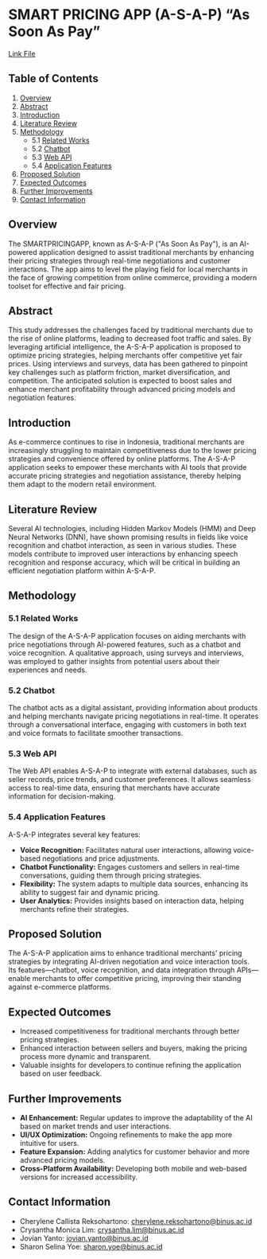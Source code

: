 # SMART PRICING APP (A-S-A-P) “As Soon As Pay”
[Link File](https://drive.google.com/file/d/1anmixh_maD6vDqaIjEk0WDwYbZQqJpa3/view?usp=sharing)

## Table of Contents
1. [Overview](#overview)
2. [Abstract](#abstract)
3. [Introduction](#introduction)
4. [Literature Review](#literature-review)
5. [Methodology](#methodology)
   - 5.1 [Related Works](#related-works)
   - 5.2 [Chatbot](#chatbot)
   - 5.3 [Web API](#web-api)
   - 5.4 [Application Features](#application-features)
6. [Proposed Solution](#proposed-solution)
7. [Expected Outcomes](#expected-outcomes)
8. [Further Improvements](#further-improvements)
9. [Contact Information](#contact-information)

## Overview
The SMARTPRICINGAPP, known as A-S-A-P ("As Soon As Pay"), is an AI-powered application designed to assist traditional merchants by enhancing their pricing strategies through real-time negotiations and customer interactions. The app aims to level the playing field for local merchants in the face of growing competition from online commerce, providing a modern toolset for effective and fair pricing.

## Abstract
This study addresses the challenges faced by traditional merchants due to the rise of online platforms, leading to decreased foot traffic and sales. By leveraging artificial intelligence, the A-S-A-P application is proposed to optimize pricing strategies, helping merchants offer competitive yet fair prices. Using interviews and surveys, data has been gathered to pinpoint key challenges such as platform friction, market diversification, and competition. The anticipated solution is expected to boost sales and enhance merchant profitability through advanced pricing models and negotiation features.

## Introduction
As e-commerce continues to rise in Indonesia, traditional merchants are increasingly struggling to maintain competitiveness due to the lower pricing strategies and convenience offered by online platforms. The A-S-A-P application seeks to empower these merchants with AI tools that provide accurate pricing strategies and negotiation assistance, thereby helping them adapt to the modern retail environment.

## Literature Review
Several AI technologies, including Hidden Markov Models (HMM) and Deep Neural Networks (DNN), have shown promising results in fields like voice recognition and chatbot interaction, as seen in various studies. These models contribute to improved user interactions by enhancing speech recognition and response accuracy, which will be critical in building an efficient negotiation platform within A-S-A-P.

## Methodology
### 5.1 Related Works
The design of the A-S-A-P application focuses on aiding merchants with price negotiations through AI-powered features, such as a chatbot and voice recognition. A qualitative approach, using surveys and interviews, was employed to gather insights from potential users about their experiences and needs.

### 5.2 Chatbot
The chatbot acts as a digital assistant, providing information about products and helping merchants navigate pricing negotiations in real-time. It operates through a conversational interface, engaging with customers in both text and voice formats to facilitate smoother transactions.

### 5.3 Web API
The Web API enables A-S-A-P to integrate with external databases, such as seller records, price trends, and customer preferences. It allows seamless access to real-time data, ensuring that merchants have accurate information for decision-making.

### 5.4 Application Features
A-S-A-P integrates several key features:
- **Voice Recognition:** Facilitates natural user interactions, allowing voice-based negotiations and price adjustments.
- **Chatbot Functionality:** Engages customers and sellers in real-time conversations, guiding them through pricing strategies.
- **Flexibility:** The system adapts to multiple data sources, enhancing its ability to suggest fair and dynamic pricing.
- **User Analytics:** Provides insights based on interaction data, helping merchants refine their strategies.

## Proposed Solution
The A-S-A-P application aims to enhance traditional merchants' pricing strategies by integrating AI-driven negotiation and voice interaction tools. Its features—chatbot, voice recognition, and data integration through APIs—enable merchants to offer competitive pricing, improving their standing against e-commerce platforms.

## Expected Outcomes
- Increased competitiveness for traditional merchants through better pricing strategies.
- Enhanced interaction between sellers and buyers, making the pricing process more dynamic and transparent.
- Valuable insights for developers to continue refining the application based on user feedback.

## Further Improvements
- **AI Enhancement:** Regular updates to improve the adaptability of the AI based on market trends and user interactions.
- **UI/UX Optimization:** Ongoing refinements to make the app more intuitive for users.
- **Feature Expansion:** Adding analytics for customer behavior and more advanced pricing models.
- **Cross-Platform Availability:** Developing both mobile and web-based versions for increased accessibility.

## Contact Information
- Cherylene Callista Reksohartono: [cherylene.reksohartono@binus.ac.id](mailto:cherylene.reksohartono@binus.ac.id)
- Crysantha Monica Lim: [crysantha.lim@binus.ac.id](mailto:crysantha.lim@binus.ac.id)
- Jovian Yanto: [jovian.yanto@binus.ac.id](mailto:jovian.yanto@binus.ac.id)
- Sharon Selina Yoe: [sharon.yoe@binus.ac.id](mailto:sharon.yoe@binus.ac.id)
